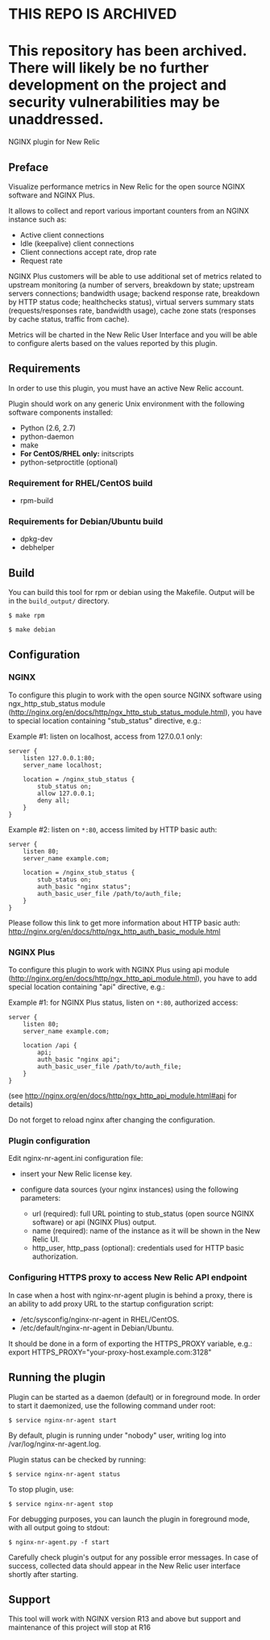 # THIS REPO IS ARCHIVED

# This repository has been archived. There will likely be no further development on the project and security vulnerabilities may be unaddressed.

NGINX plugin for New Relic

## Preface

Visualize performance metrics in New Relic for the open source NGINX software and NGINX Plus.

It allows to collect and report various important counters from an NGINX instance such as:

  * Active client connections
  * Idle (keepalive) client connections
  * Client connections accept rate, drop rate
  * Request rate

NGINX Plus customers will be able to use additional set of metrics
related to upstream monitoring (a number of servers, breakdown by state;
upstream servers connections; bandwidth usage; backend response rate,
breakdown by HTTP status code; healthchecks status), virtual servers
summary stats (requests/responses rate, bandwidth usage), cache zone
stats (responses by cache status, traffic from cache).

Metrics will be charted in the New Relic User Interface and you will be able
to configure alerts based on the values reported by this plugin.

## Requirements

In order to use this plugin, you must have an active New Relic account.

Plugin should work on any generic Unix environment with the following
software components installed:

  * Python (2.6, 2.7)
  * python-daemon
  * make
  * **For CentOS/RHEL only:** initscripts
  * python-setproctitle (optional)

### Requirement for RHEL/CentOS build

  * rpm-build

### Requirements for Debian/Ubuntu build

  * dpkg-dev
  * debhelper

## Build

You can build this tool for rpm or debian using the Makefile. Output will be in the `build_output/` directory.


```console
$ make rpm
```

```console
$ make debian
```

## Configuration

### NGINX

To configure this plugin to work with the open source NGINX software using ngx_http_stub_status
module (http://nginx.org/en/docs/http/ngx_http_stub_status_module.html),
you have to special location containing "stub_status" directive, e.g.:

  Example #1: listen on localhost, access from 127.0.0.1 only:

```nginx
server {
    listen 127.0.0.1:80;
    server_name localhost;

    location = /nginx_stub_status {
        stub_status on;
        allow 127.0.0.1;
        deny all;
    }
}
```

  Example #2: listen on `*:80`, access limited by HTTP basic auth:

```nginx
server {
    listen 80;
    server_name example.com;

    location = /nginx_stub_status {
        stub_status on;
        auth_basic "nginx status";
        auth_basic_user_file /path/to/auth_file;
    }
}
```

  Please follow this link to get more information about HTTP basic auth:
  http://nginx.org/en/docs/http/ngx_http_auth_basic_module.html


### NGINX Plus

To configure this plugin to work with NGINX Plus using api
module (http://nginx.org/en/docs/http/ngx_http_api_module.html),
you have to add special location containing "api" directive, e.g.:

  Example #1: for NGINX Plus status, listen on `*:80`, authorized access:

```nginx
server {
    listen 80;
    server_name example.com;

    location /api {
        api;
        auth_basic "nginx api";
        auth_basic_user_file /path/to/auth_file;
    }
}
```

  (see http://nginx.org/en/docs/http/ngx_http_api_module.html#api for details)

  Do not forget to reload nginx after changing the configuration.


### Plugin configuration

Edit nginx-nr-agent.ini configuration file:

  * insert your New Relic license key.

  * configure data sources (your nginx instances) using the following parameters:
    * url (required): full URL pointing to stub_status (open source NGINX software) or api (NGINX Plus) output.
    * name (required): name of the instance as it will be shown in the New Relic UI.
    * http_user, http_pass (optional): credentials used for
      HTTP basic authorization.


### Configuring HTTPS proxy to access New Relic API endpoint

In case when a host with nginx-nr-agent plugin is behind a proxy,
there is an ability to add proxy URL to the startup configuration script:
  * /etc/sysconfig/nginx-nr-agent in RHEL/CentOS.
  * /etc/default/nginx-nr-agent in Debian/Ubuntu.

It should be done in a form of exporting the HTTPS_PROXY variable, e.g.:
export HTTPS_PROXY="your-proxy-host.example.com:3128"


## Running the plugin

Plugin can be started as a daemon (default) or in foreground mode.
In order to start it daemonized, use the following command under root:

```console
$ service nginx-nr-agent start
```

By default, plugin is running under "nobody" user, writing log
into /var/log/nginx-nr-agent.log.

Plugin status can be checked by running:

```console
$ service nginx-nr-agent status
```

To stop plugin, use:

```console
$ service nginx-nr-agent stop
```

For debugging purposes, you can launch the plugin in foreground mode,
with all output going to stdout:

```console
$ nginx-nr-agent.py -f start
```

Carefully check plugin's output for any possible error messages.
In case of success, collected data should appear in the New Relic
user interface shortly after starting.

## Support
This tool will work with NGINX version R13 and above but support and maintenance of this project will stop at R16
